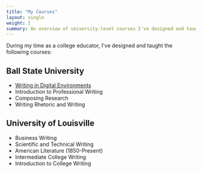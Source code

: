 ```yaml
---
title: "My Courses"
layout: single
weight: 1
summary: An overview of university-level courses I've designed and taught.
---
```


During my time as a college educator, I've designed and taught the following courses:

## Ball State University

- [Writing in Digital Environments](http://localhost:1313/courses/writing-in-digital-environments/)
- Introduction to Professional Writing
- Composing Research
- Writing Rhetoric and Writing

## University of Louisville

- Business Writing
- Scientific and Technical Writing
- American Literature (1850-Present)
- Intermediate College Writing
- Introduction to College Writing
